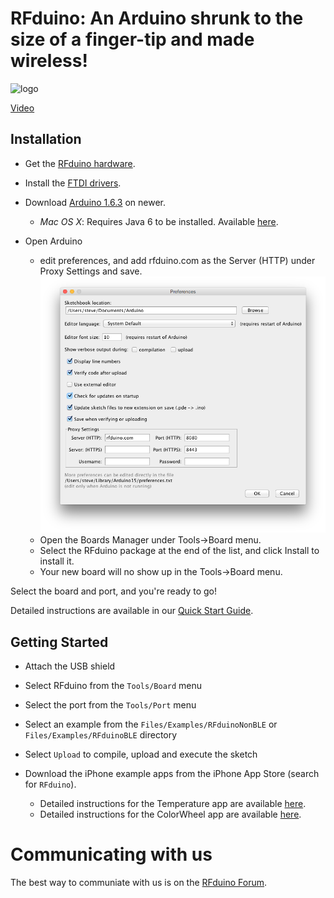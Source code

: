 # RFduino: An Arduino shrunk to the size of a finger-tip and made wireless!

![logo](https://raw.github.com/RFduino/RFduino/master/4up%20image.jpg)

[Video](http://www.youtube.com/watch?v=arWBdGwCJcM)  

## Installation

* Get the [RFduino hardware](http://RFduino.com).

* Install the [FTDI drivers](http://www.ftdichip.com/Drivers/VCP.htm).

* Download [Arduino 1.6.3](http://arduino.cc/en/Main/Software) on newer.
  * _Mac OS X_: Requires Java 6 to be installed. Available [here](https://support.apple.com/kb/DL1572?locale=en_US).

* Open Arduino
  * edit preferences, and add rfduino.com as the Server (HTTP) under Proxy Settings and save.
      ![preferences](preferences.png)
  * Open the Boards Manager under Tools->Board menu.
  * Select the RFduino package at the end of the list, and click Install to install it.
  * Your new board will no show up in the Tools->Board menu.

Select the board and port, and you're ready to go!

Detailed instructions are available in our [Quick Start Guide](http://files.rfdigital.com/rfduino.quick.start.guide.pdf).

## Getting Started

* Attach the USB shield

* Select RFduino from the ```Tools/Board``` menu

* Select the port from the ```Tools/Port``` menu

* Select an example from the ```Files/Examples/RFduinoNonBLE``` or ```Files/Examples/RFduinoBLE``` directory

* Select ```Upload``` to compile, upload and execute the sketch

* Download the iPhone example apps from the iPhone App Store (search for ```RFduino```).
    * Detailed instructions for the Temperature app are available [here](http://files.rfdigital.com/rfduino.temperature.guide.pdf).
    * Detailed instructions for the ColorWheel app are available [here](http://files.rfdigital.com/rfduino.rgb.colorwheel.guide.pdf).

# Communicating with us

The best way to communiate with us is on the [RFduino Forum](http://forum.RFduino.com).
